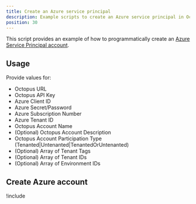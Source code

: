 ```yaml
---
title: Create an Azure service principal
description: Example scripts to create an Azure service principal in Octopus.
position: 30
---
```


This script provides an example of how to programmatically create an [Azure Service Principal account](/docs/infrastructure/deployment-targets/azure/index.md#azure-service-principal).

## Usage

Provide values for:

- Octopus URL
- Octopus API Key
- Azure Client ID
- Azure Secret/Password
- Azure Subscription Number
- Azure Tenant ID
- Octopus Account Name
- (Optional) Octopus Account Description
- Octopus Account Participation Type (Tenanted|Untenanted|TenantedOrUntenanted)
- (Optional) Array of Tenant Tags
- (Optional) Array of Tenant IDs
- (Optional) Array of Environment IDs

## Create Azure account

!include <create-azure-service-principal-scripts>
